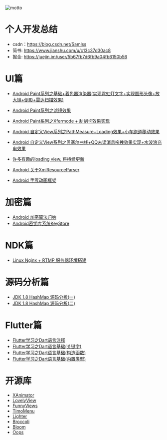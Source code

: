 ![motto](https://github.com/samlss/Summary/blob/master/motto.gif)

# 个人开发总结

- csdn：https://blog.csdn.net/Samlss
- 简书: https://www.jianshu.com/u/c13c37d30ac8
- 掘金: https://juejin.im/user/5b67fb7d6fb9a04fb6150b56


# UI篇
* [Android Paint系列之基础+着色器渲染器(实现霓虹灯文字+实现圆形头像+放大镜+倒影+雷达扫描效果)](https://blog.csdn.net/samlss/article/details/80807110)
* [Android Paint系列之滤镜效果](https://blog.csdn.net/samlss/article/details/80781575)
* [Android Paint系列之Xfermode + 刮刮卡效果实现](https://blog.csdn.net/samlss/article/details/80798023)
* [Android 自定义View系列之PathMeasure+Loading效果+小车跑道移动效果](https://blog.csdn.net/samlss/article/details/80860580)
* [Android 自定义View系列之贝塞尔曲线+QQ未读消息拖拽效果实现+水波浪充电效果](https://blog.csdn.net/samlss/article/details/80840199)
* [许多有趣的loading view, 将持续更新](https://blog.csdn.net/samlss/article/details/81189576)

* [Android 关于XmlResourceParser](https://blog.csdn.net/samlss/article/details/81332395)
* [Android 手写动画框架](https://blog.csdn.net/Samlss/article/details/81393541)

# 加密篇
* [Android 加密算法归纳](https://blog.csdn.net/samlss/article/details/80781678)
* [Android密钥库系统KeyStore](https://blog.csdn.net/samlss/article/details/80781640)

# NDK篇
* [Linux Nginx + RTMP 服务器环境搭建](https://blog.csdn.net/Samlss/article/details/82842120)

# 源码分析篇
* [JDK 1.8 HashMap 源码分析(一)](https://www.jianshu.com/p/8b72bd903178)
* [JDK 1.8 HashMap 源码分析(二)](https://www.jianshu.com/p/c34e77162894)

# Flutter篇
* [Flutter学习之Dart语言注释](https://www.jianshu.com/p/d1dae0d5c472)
* [Flutter学习之Dart语言基础(关键字)](https://www.jianshu.com/p/524e481ef3f6)
* [Flutter学习之Dart语言基础(构造函数)](https://www.jianshu.com/p/13c2caf00b1b)
* [Flutter学习之Dart语言基础(内置类型)](https://www.jianshu.com/p/b752db85f072)


# 开源库
* [XAnimator](https://github.com/samlss/XAnimator)
* [LovelyView](https://github.com/samlss/LovelyView)
* [FunnyViews](https://github.com/samlss/FunnyViews)
* [TimoMenu](https://github.com/samlss/TimoMenu)
* [Lighter](https://github.com/samlss/Lighter)
* [Broccoli](https://github.com/samlss/Broccoli)
* [Bloom](https://github.com/samlss/Bloom)
* [Oops](https://github.com/samlss/Oops)

